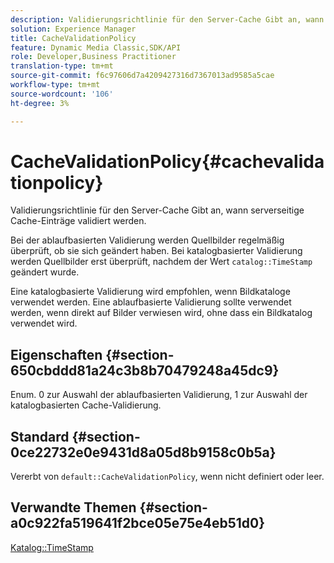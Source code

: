 ```yaml
---
description: Validierungsrichtlinie für den Server-Cache Gibt an, wann serverseitige Cache-Einträge validiert werden.
solution: Experience Manager
title: CacheValidationPolicy
feature: Dynamic Media Classic,SDK/API
role: Developer,Business Practitioner
translation-type: tm+mt
source-git-commit: f6c97606d7a4209427316d7367013ad9585a5cae
workflow-type: tm+mt
source-wordcount: '106'
ht-degree: 3%

---
```



# CacheValidationPolicy{#cachevalidationpolicy}

Validierungsrichtlinie für den Server-Cache Gibt an, wann serverseitige Cache-Einträge validiert werden.

Bei der ablaufbasierten Validierung werden Quellbilder regelmäßig überprüft, ob sie sich geändert haben. Bei katalogbasierter Validierung werden Quellbilder erst überprüft, nachdem der Wert `catalog::TimeStamp` geändert wurde.

Eine katalogbasierte Validierung wird empfohlen, wenn Bildkataloge verwendet werden. Eine ablaufbasierte Validierung sollte verwendet werden, wenn direkt auf Bilder verwiesen wird, ohne dass ein Bildkatalog verwendet wird.

## Eigenschaften {#section-650cbddd81a24c3b8b70479248a45dc9}

Enum. 0 zur Auswahl der ablaufbasierten Validierung, 1 zur Auswahl der katalogbasierten Cache-Validierung.

## Standard {#section-0ce22732e0e9431d8a05d8b9158c0b5a}

Vererbt von `default::CacheValidationPolicy`, wenn nicht definiert oder leer.

## Verwandte Themen {#section-a0c922fa519641f2bce05e75e4eb51d0}

[Katalog::TimeStamp](../../../../../is-api/image-catalog/image-serving-api-ref/c-image-catalog-reference/c-image-svg-data-reference/c-svg-data-reference/r-timestamp-svg.md#reference-59a27b72f4cb4a53a3baba83214c4ded)
